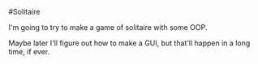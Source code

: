 #Solitaire

I'm going to try to make a game of solitaire with some OOP.

Maybe later I'll figure out how to make a GUI, but that'll happen in a long time, if ever.
